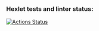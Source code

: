 ### Hexlet tests and linter status:
[![Actions Status](https://github.com/dotnil/js-starter-project-44/actions/workflows/hexlet-check.yml/badge.svg)](https://github.com/dotnil/js-starter-project-44/actions)